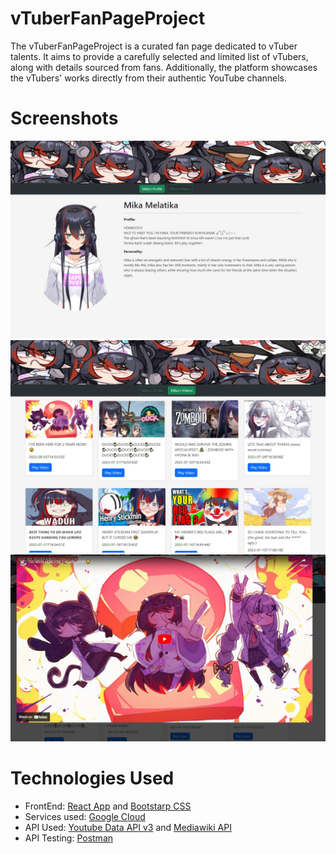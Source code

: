 # vTuberFanPageProject

The vTuberFanPageProject is a curated fan page dedicated to vTuber talents. It aims to provide a carefully selected and limited list of vTubers, along with details sourced from fans. Additionally, the platform showcases the vTubers' works directly from their authentic YouTube channels.

# Screenshots

![Profile Page](./public/screenshot1.jpg)
![Video Page](./public/screenshot2.jpg)
![Video Player Overlay](./public/screenshot3.jpg)

# Technologies Used

- FrontEnd: [React App](https://create-react-app.dev/) and [Bootstarp CSS](https://getbootstrap.com/)
- Services used: [Google Cloud](https://cloud.google.com/)
- API Used: [Youtube Data API v3](https://developers.google.com/youtube/v3) and [Mediawiki API](https://www.mediawiki.org/wiki/API:Properties)
- API Testing: [Postman](https://www.postman.com/)
